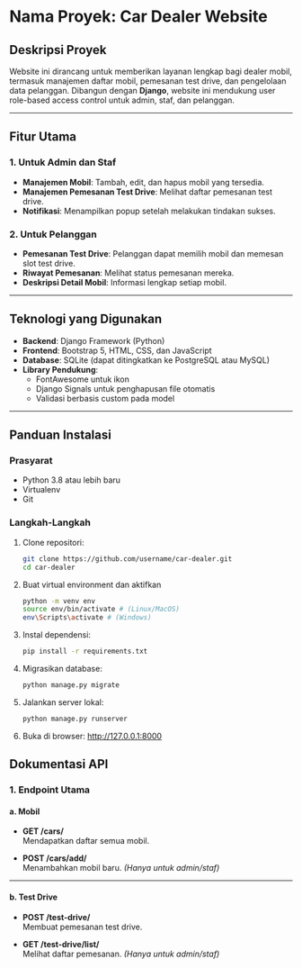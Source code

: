 # Nama Proyek: Car Dealer Website

## Deskripsi Proyek
Website ini dirancang untuk memberikan layanan lengkap bagi dealer mobil, termasuk manajemen daftar mobil, pemesanan test drive, dan pengelolaan data pelanggan. Dibangun dengan **Django**, website ini mendukung user role-based access control untuk admin, staf, dan pelanggan.

---

## Fitur Utama
### 1. Untuk Admin dan Staf
- **Manajemen Mobil**: Tambah, edit, dan hapus mobil yang tersedia.
- **Manajemen Pemesanan Test Drive**: Melihat daftar pemesanan test drive.
- **Notifikasi**: Menampilkan popup setelah melakukan tindakan sukses.

### 2. Untuk Pelanggan
- **Pemesanan Test Drive**: Pelanggan dapat memilih mobil dan memesan slot test drive.
- **Riwayat Pemesanan**: Melihat status pemesanan mereka.
- **Deskripsi Detail Mobil**: Informasi lengkap setiap mobil.

---

## Teknologi yang Digunakan
- **Backend**: Django Framework (Python)
- **Frontend**: Bootstrap 5, HTML, CSS, dan JavaScript
- **Database**: SQLite (dapat ditingkatkan ke PostgreSQL atau MySQL)
- **Library Pendukung**: 
  - FontAwesome untuk ikon
  - Django Signals untuk penghapusan file otomatis
  - Validasi berbasis custom pada model

---

## Panduan Instalasi
### Prasyarat
- Python 3.8 atau lebih baru
- Virtualenv
- Git

### Langkah-Langkah
1. Clone repositori:
   ```bash
   git clone https://github.com/username/car-dealer.git
   cd car-dealer
2. Buat virtual environment dan aktifkan
   ```bash   
   python -m venv env
   source env/bin/activate # (Linux/MacOS)
   env\Scripts\activate # (Windows)
3. Instal dependensi:
   ```bash   
   pip install -r requirements.txt
4. Migrasikan database:
   ```bash   
   python manage.py migrate
5. Jalankan server lokal:
   ```bash   
   python manage.py runserver
6. Buka di browser: http://127.0.0.1:8000

## Dokumentasi API

### 1. Endpoint Utama

#### a. Mobil
- **GET /cars/**  
  Mendapatkan daftar semua mobil.

- **POST /cars/add/**  
  Menambahkan mobil baru. *(Hanya untuk admin/staf)*

---

#### b. Test Drive
- **POST /test-drive/**  
  Membuat pemesanan test drive.

- **GET /test-drive/list/**  
  Melihat daftar pemesanan. *(Hanya untuk admin/staf)*
